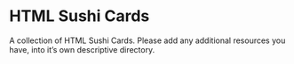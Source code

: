 HTML Sushi Cards
================

A collection of HTML Sushi Cards. Please add any additional resources you have, into it’s own descriptive directory.
